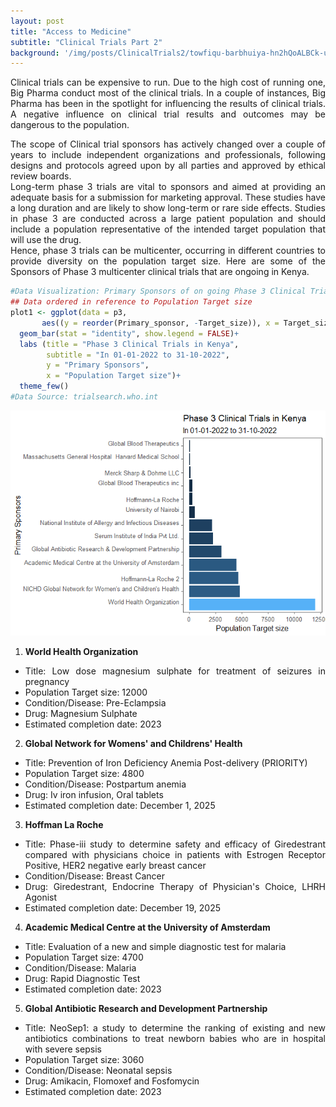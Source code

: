 ```yaml
---
layout: post
title: "Access to Medicine"
subtitle: "Clinical Trials Part 2"
background: '/img/posts/ClinicalTrials2/towfiqu-barbhuiya-hn2hQoALBCk-unsplash.jpg' 
---
```

<style>
body {
text-align: justify}
</style>
Clinical trials can be expensive to run. Due to the high cost of running one, Big Pharma conduct most of the clinical trials. In a couple of instances, Big Pharma has been in the spotlight for influencing the results of clinical trials. A negative influence on clinical trial results and outcomes may be dangerous to the population.

The scope of Clinical trial sponsors has actively changed over a couple of years to include independent organizations and professionals, following designs and protocols agreed upon by all parties and approved by ethical review boards.  
Long-term phase 3 trials are vital to sponsors and aimed at providing an adequate basis for a submission for marketing approval. These studies have a long duration and are likely to show long-term or rare side effects. Studies in phase 3 are conducted across a large patient population and should include a population representative of the intended target population that will use the drug.  
Hence, phase 3 trials can be multicenter, occurring in different countries to provide diversity on the population target size. Here are some of the Sponsors of Phase 3 multicenter clinical trials that are ongoing in Kenya.  
``` r
#Data Visualization: Primary Sponsors of on going Phase 3 Clinical Trials in Kenya
## Data ordered in reference to Population Target size
plot1 <- ggplot(data = p3,
       aes((y = reorder(Primary_sponsor, -Target_size)), x = Target_size, fill = Target_size))+
  geom_bar(stat = "identity", show.legend = FALSE)+
  labs (title = "Phase 3 Clinical Trials in Kenya",
        subtitle = "In 01-01-2022 to 31-10-2022",
        y = "Primary Sponsors",
        x = "Population Target size")+
  theme_few()
#Data Source: trialsearch.who.int  
```
<img src="/img/posts/ClinicalTrials2/unnamed-chunk-5-1.png"><img>

1. **World Health Organization**
* Title: Low dose magnesium sulphate for treatment of seizures in pregnancy
* Population Target size: 12000
* Condition/Disease: Pre-Eclampsia
* Drug: Magnesium Sulphate
* Estimated completion date: 2023  

2. **Global Network for Womens' and Childrens' Health**
* Title: Prevention of Iron Deficiency Anemia Post-delivery (PRIORITY)
* Population Target size: 4800
* Condition/Disease:  Postpartum anemia
* Drug: Iv iron infusion, Oral tablets
* Estimated completion date: December 1, 2025  

3. **Hoffman La Roche**
* Title: Phase-iii study to determine safety and efficacy of Giredestrant compared with physicians choice in patients with Estrogen Receptor Positive, HER2 negative early breast cancer 
* Condition/Disease: Breast Cancer
* Drug: Giredestrant, Endocrine Therapy of Physician's Choice, LHRH Agonist
* Estimated completion date: December 19, 2025

4. **Academic Medical Centre at the University of Amsterdam**
* Title: Evaluation of a new and simple diagnostic test for malaria
* Population Target size: 4700
* Condition/Disease: Malaria
* Drug: Rapid Diagnostic Test
* Estimated completion date: 2023

5. **Global Antibiotic Research and Development Partnership**
* Title: NeoSep1: a study to determine the ranking of existing and new antibiotics combinations to treat newborn babies who are in hospital with severe sepsis
* Population Target size: 3060
* Condition/Disease: Neonatal sepsis
* Drug: Amikacin, Flomoxef and Fosfomycin
* Estimated completion date: 2023



